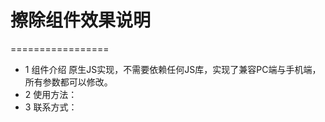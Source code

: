 # 擦除组件效果说明 #
=================
+ 1  组件介绍
	 原生JS实现，不需要依赖任何JS库，实现了兼容PC端与手机端，所有参数都可以修改。
+ 2	 使用方法：
+ 3	 联系方式：